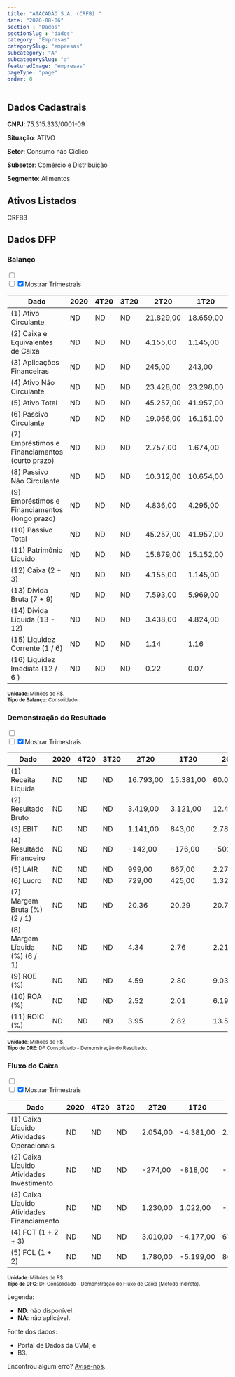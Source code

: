 ```yaml
---  
title: "ATACADÃO S.A. (CRFB) "  
date: "2020-08-06"  
section : "Dados"  
sectionSlug : "dados"  
category: "Empresas"  
categorySlug: "empresas"  
subcategory: "A"  
subcategorySlug: "a"  
featuredImage: "empresas"  
pageType: "page"  
order: 0  
---
```



## Dados Cadastrais


**CNPJ**: 75.315.333/0001-09

**Situação**: ATIVO

**Setor**: Consumo não Cíclico

**Subsetor**: Comércio e Distribuição

**Segmento**: Alimentos


## Ativos Listados


CRFB3 


## Dados DFP

### Balanço
  
<input type='checkbox' class='toggleCommand' id='toggleBalanco' name='toggleBalanco'>  
<div class='filter-group-balanco'>  
<div class='check_button_balanco'>  
<label for='toggleBalanco'>  
<input type='checkbox' data-filter-col='trimBalanco'><input type='checkbox' data-filter-col='trimBalanco' checked><span>Mostrar Trimestrais</span>  
</label>  
</div>  
</div>  
<div class='overflow balancoTableWrapper'>  
<table class='balancoTable'>  
<thead>  
<tr>  
<th class='dataHeader fixedLeftColumn'>Dado</th>  
<th>2020</th>  
<th class='trimHeader' data-col='trimBalanco'>4T20</th>  
<th class='trimHeader' data-col='trimBalanco'>3T20</th>  
<th class='trimHeader' data-col='trimBalanco'>2T20</th>  
<th class='trimHeader' data-col='trimBalanco'>1T20</th>  
<th>2019</th>  
<th class='trimHeader' data-col='trimBalanco'>4T19</th>  
<th class='trimHeader' data-col='trimBalanco'>3T19</th>  
<th class='trimHeader' data-col='trimBalanco'>2T19</th>  
<th class='trimHeader' data-col='trimBalanco'>1T19</th>  
<th>2018</th>  
<th class='trimHeader' data-col='trimBalanco'>4T18</th>  
<th class='trimHeader' data-col='trimBalanco'>3T18</th>  
<th class='trimHeader' data-col='trimBalanco'>2T18</th>  
<th class='trimHeader' data-col='trimBalanco'>1T18</th>  
<th>2017</th>  
<th class='trimHeader' data-col='trimBalanco'>4T17</th>  
<th class='trimHeader' data-col='trimBalanco'>3T17</th>  
<th class='trimHeader' data-col='trimBalanco'>2T17</th>  
<th class='trimHeader' data-col='trimBalanco'>1T17</th>  
<th>2016</th>  
<th class='trimHeader' data-col='trimBalanco'>4T16</th>  
<th class='trimHeader' data-col='trimBalanco'>3T16</th>  
<th class='trimHeader' data-col='trimBalanco'>2T16</th>  
<th class='trimHeader' data-col='trimBalanco'>1T16</th>  
<th>2015</th>  
<th class='trimHeader' data-col='trimBalanco'>4T15</th>  
<th class='trimHeader' data-col='trimBalanco'>3T15</th>  
<th class='trimHeader' data-col='trimBalanco'>2T15</th>  
<th class='trimHeader' data-col='trimBalanco'>1T15</th>  
</tr>  
</thead>  
<tbody>  
<tr class='trContaAtivo'>  
<td class='leftAlignCell rowDescription fixedLeftColumn'>(1) Ativo Circulante</td>  
<td>ND</td>  
<td data-col='trimBalanco' class='trimData'>ND</td>  
<td data-col='trimBalanco' class='trimData'>ND</td>  
<td data-col='trimBalanco' class='trimData'>21.829,00</td>  
<td data-col='trimBalanco' class='trimData'>18.659,00</td>  
<td>22.155,00</td>  
<td data-col='trimBalanco' class='trimData'>22.155,00</td>  
<td data-col='trimBalanco' class='trimData'>15.949,00</td>  
<td data-col='trimBalanco' class='trimData'>15.490,00</td>  
<td data-col='trimBalanco' class='trimData'>15.547,00</td>  
<td>17.898,00</td>  
<td data-col='trimBalanco' class='trimData'>17.898,00</td>  
<td data-col='trimBalanco' class='trimData'>13.915,00</td>  
<td data-col='trimBalanco' class='trimData'>14.165,00</td>  
<td data-col='trimBalanco' class='trimData'>13.661,00</td>  
<td>16.758,00</td>  
<td data-col='trimBalanco' class='trimData'>16.758,00</td>  
<td data-col='trimBalanco' class='trimData'>12.005,00</td>  
<td data-col='trimBalanco' class='trimData'>12.475,00</td>  
<td data-col='trimBalanco' class='trimData'>16.758,00</td>  
<td>13.761,00</td>  
<td data-col='trimBalanco' class='trimData'>13.761,00</td>  
<td data-col='trimBalanco' class='trimData'>13.761,00</td>  
<td data-col='trimBalanco' class='trimData'>13.761,00</td>  
<td data-col='trimBalanco' class='trimData'>13.761,00</td>  
<td>13.141,00</td>  
<td data-col='trimBalanco' class='trimData'>13.141,00</td>  
<td data-col='trimBalanco' class='trimData'>ND</td>  
<td data-col='trimBalanco' class='trimData'>ND</td>  
<td data-col='trimBalanco' class='trimData'>ND</td>  
</tr>  
<tr class='trContaAtivo'>  
<td class='leftAlignCell rowDescription fixedLeftColumn'>(2) Caixa e Equivalentes de Caixa</td>  
<td>ND</td>  
<td data-col='trimBalanco' class='trimData'>ND</td>  
<td data-col='trimBalanco' class='trimData'>ND</td>  
<td data-col='trimBalanco' class='trimData'>4.155,00</td>  
<td data-col='trimBalanco' class='trimData'>1.145,00</td>  
<td>5.322,00</td>  
<td data-col='trimBalanco' class='trimData'>5.322,00</td>  
<td data-col='trimBalanco' class='trimData'>402,00</td>  
<td data-col='trimBalanco' class='trimData'>1.193,00</td>  
<td data-col='trimBalanco' class='trimData'>747,00</td>  
<td>4.647,00</td>  
<td data-col='trimBalanco' class='trimData'>4.647,00</td>  
<td data-col='trimBalanco' class='trimData'>1.376,00</td>  
<td data-col='trimBalanco' class='trimData'>1.899,00</td>  
<td data-col='trimBalanco' class='trimData'>1.635,00</td>  
<td>4.804,00</td>  
<td data-col='trimBalanco' class='trimData'>4.804,00</td>  
<td data-col='trimBalanco' class='trimData'>773,00</td>  
<td data-col='trimBalanco' class='trimData'>1.297,00</td>  
<td data-col='trimBalanco' class='trimData'>4.804,00</td>  
<td>3.242,00</td>  
<td data-col='trimBalanco' class='trimData'>3.242,00</td>  
<td data-col='trimBalanco' class='trimData'>3.242,00</td>  
<td data-col='trimBalanco' class='trimData'>3.242,00</td>  
<td data-col='trimBalanco' class='trimData'>3.242,00</td>  
<td>2.882,00</td>  
<td data-col='trimBalanco' class='trimData'>2.882,00</td>  
<td data-col='trimBalanco' class='trimData'>ND</td>  
<td data-col='trimBalanco' class='trimData'>ND</td>  
<td data-col='trimBalanco' class='trimData'>ND</td>  
</tr>  
<tr class='trContaAtivo'>  
<td class='leftAlignCell rowDescription fixedLeftColumn'>(3) Aplicações Financeiras</td>  
<td>ND</td>  
<td data-col='trimBalanco' class='trimData'>ND</td>  
<td data-col='trimBalanco' class='trimData'>ND</td>  
<td data-col='trimBalanco' class='trimData'>245,00</td>  
<td data-col='trimBalanco' class='trimData'>243,00</td>  
<td>287,00</td>  
<td data-col='trimBalanco' class='trimData'>287,00</td>  
<td data-col='trimBalanco' class='trimData'>290,00</td>  
<td data-col='trimBalanco' class='trimData'>289,00</td>  
<td data-col='trimBalanco' class='trimData'>295,00</td>  
<td>286,00</td>  
<td data-col='trimBalanco' class='trimData'>286,00</td>  
<td data-col='trimBalanco' class='trimData'>60,00</td>  
<td data-col='trimBalanco' class='trimData'>413,00</td>  
<td data-col='trimBalanco' class='trimData'>7,00</td>  
<td>6,00</td>  
<td data-col='trimBalanco' class='trimData'>6,00</td>  
<td data-col='trimBalanco' class='trimData'>188,00</td>  
<td data-col='trimBalanco' class='trimData'>231,00</td>  
<td data-col='trimBalanco' class='trimData'>6,00</td>  
<td>0,00</td>  
<td data-col='trimBalanco' class='trimData'>0,00</td>  
<td data-col='trimBalanco' class='trimData'>0,00</td>  
<td data-col='trimBalanco' class='trimData'>0,00</td>  
<td data-col='trimBalanco' class='trimData'>0,00</td>  
<td>0,00</td>  
<td data-col='trimBalanco' class='trimData'>0,00</td>  
<td data-col='trimBalanco' class='trimData'>ND</td>  
<td data-col='trimBalanco' class='trimData'>ND</td>  
<td data-col='trimBalanco' class='trimData'>ND</td>  
</tr>  
<tr class='trContaAtivo'>  
<td class='leftAlignCell rowDescription fixedLeftColumn'>(4) Ativo Não Circulante</td>  
<td>ND</td>  
<td data-col='trimBalanco' class='trimData'>ND</td>  
<td data-col='trimBalanco' class='trimData'>ND</td>  
<td data-col='trimBalanco' class='trimData'>23.428,00</td>  
<td data-col='trimBalanco' class='trimData'>23.298,00</td>  
<td>22.757,00</td>  
<td data-col='trimBalanco' class='trimData'>22.757,00</td>  
<td data-col='trimBalanco' class='trimData'>21.457,00</td>  
<td data-col='trimBalanco' class='trimData'>21.089,00</td>  
<td data-col='trimBalanco' class='trimData'>20.110,00</td>  
<td>18.779,00</td>  
<td data-col='trimBalanco' class='trimData'>18.779,00</td>  
<td data-col='trimBalanco' class='trimData'>18.265,00</td>  
<td data-col='trimBalanco' class='trimData'>17.839,00</td>  
<td data-col='trimBalanco' class='trimData'>17.458,00</td>  
<td>17.120,00</td>  
<td data-col='trimBalanco' class='trimData'>17.120,00</td>  
<td data-col='trimBalanco' class='trimData'>16.266,00</td>  
<td data-col='trimBalanco' class='trimData'>15.032,00</td>  
<td data-col='trimBalanco' class='trimData'>17.120,00</td>  
<td>14.567,00</td>  
<td data-col='trimBalanco' class='trimData'>14.567,00</td>  
<td data-col='trimBalanco' class='trimData'>14.567,00</td>  
<td data-col='trimBalanco' class='trimData'>14.567,00</td>  
<td data-col='trimBalanco' class='trimData'>14.567,00</td>  
<td>12.900,00</td>  
<td data-col='trimBalanco' class='trimData'>12.900,00</td>  
<td data-col='trimBalanco' class='trimData'>ND</td>  
<td data-col='trimBalanco' class='trimData'>ND</td>  
<td data-col='trimBalanco' class='trimData'>ND</td>  
</tr>  
<tr class='trContaAtivo'>  
<td class='leftAlignCell rowDescription fixedLeftColumn'>(5) Ativo Total</td>  
<td>ND</td>  
<td data-col='trimBalanco' class='trimData'>ND</td>  
<td data-col='trimBalanco' class='trimData'>ND</td>  
<td data-col='trimBalanco' class='trimData'>45.257,00</td>  
<td data-col='trimBalanco' class='trimData'>41.957,00</td>  
<td>44.912,00</td>  
<td data-col='trimBalanco' class='trimData'>44.912,00</td>  
<td data-col='trimBalanco' class='trimData'>37.406,00</td>  
<td data-col='trimBalanco' class='trimData'>36.579,00</td>  
<td data-col='trimBalanco' class='trimData'>35.657,00</td>  
<td>36.677,00</td>  
<td data-col='trimBalanco' class='trimData'>36.677,00</td>  
<td data-col='trimBalanco' class='trimData'>32.180,00</td>  
<td data-col='trimBalanco' class='trimData'>32.004,00</td>  
<td data-col='trimBalanco' class='trimData'>31.119,00</td>  
<td>33.878,00</td>  
<td data-col='trimBalanco' class='trimData'>33.878,00</td>  
<td data-col='trimBalanco' class='trimData'>28.271,00</td>  
<td data-col='trimBalanco' class='trimData'>27.507,00</td>  
<td data-col='trimBalanco' class='trimData'>33.878,00</td>  
<td>28.328,00</td>  
<td data-col='trimBalanco' class='trimData'>28.328,00</td>  
<td data-col='trimBalanco' class='trimData'>28.328,00</td>  
<td data-col='trimBalanco' class='trimData'>28.328,00</td>  
<td data-col='trimBalanco' class='trimData'>28.328,00</td>  
<td>26.041,00</td>  
<td data-col='trimBalanco' class='trimData'>26.041,00</td>  
<td data-col='trimBalanco' class='trimData'>ND</td>  
<td data-col='trimBalanco' class='trimData'>ND</td>  
<td data-col='trimBalanco' class='trimData'>ND</td>  
</tr>  
<tr class='trContaPassivo'>  
<td class='leftAlignCell rowDescription fixedLeftColumn'>(6) Passivo Circulante</td>  
<td>ND</td>  
<td data-col='trimBalanco' class='trimData'>ND</td>  
<td data-col='trimBalanco' class='trimData'>ND</td>  
<td data-col='trimBalanco' class='trimData'>19.066,00</td>  
<td data-col='trimBalanco' class='trimData'>16.151,00</td>  
<td>20.059,00</td>  
<td data-col='trimBalanco' class='trimData'>20.059,00</td>  
<td data-col='trimBalanco' class='trimData'>15.525,00</td>  
<td data-col='trimBalanco' class='trimData'>14.764,00</td>  
<td data-col='trimBalanco' class='trimData'>14.448,00</td>  
<td>16.746,00</td>  
<td data-col='trimBalanco' class='trimData'>16.746,00</td>  
<td data-col='trimBalanco' class='trimData'>12.378,00</td>  
<td data-col='trimBalanco' class='trimData'>12.561,00</td>  
<td data-col='trimBalanco' class='trimData'>13.679,00</td>  
<td>16.284,00</td>  
<td data-col='trimBalanco' class='trimData'>16.284,00</td>  
<td data-col='trimBalanco' class='trimData'>11.837,00</td>  
<td data-col='trimBalanco' class='trimData'>13.527,00</td>  
<td data-col='trimBalanco' class='trimData'>16.284,00</td>  
<td>13.321,00</td>  
<td data-col='trimBalanco' class='trimData'>13.321,00</td>  
<td data-col='trimBalanco' class='trimData'>13.321,00</td>  
<td data-col='trimBalanco' class='trimData'>13.321,00</td>  
<td data-col='trimBalanco' class='trimData'>13.321,00</td>  
<td>11.989,00</td>  
<td data-col='trimBalanco' class='trimData'>11.989,00</td>  
<td data-col='trimBalanco' class='trimData'>ND</td>  
<td data-col='trimBalanco' class='trimData'>ND</td>  
<td data-col='trimBalanco' class='trimData'>ND</td>  
</tr>  
<tr class='trContaPassivo'>  
<td class='leftAlignCell rowDescription fixedLeftColumn'>(7) Empréstimos e Financiamentos (curto prazo)</td>  
<td>ND</td>  
<td data-col='trimBalanco' class='trimData'>ND</td>  
<td data-col='trimBalanco' class='trimData'>ND</td>  
<td data-col='trimBalanco' class='trimData'>2.757,00</td>  
<td data-col='trimBalanco' class='trimData'>1.674,00</td>  
<td>201,00</td>  
<td data-col='trimBalanco' class='trimData'>201,00</td>  
<td data-col='trimBalanco' class='trimData'>1.216,00</td>  
<td data-col='trimBalanco' class='trimData'>875,00</td>  
<td data-col='trimBalanco' class='trimData'>894,00</td>  
<td>17,00</td>  
<td data-col='trimBalanco' class='trimData'>17,00</td>  
<td data-col='trimBalanco' class='trimData'>985,00</td>  
<td data-col='trimBalanco' class='trimData'>1.002,00</td>  
<td data-col='trimBalanco' class='trimData'>2.001,00</td>  
<td>1.461,00</td>  
<td data-col='trimBalanco' class='trimData'>1.461,00</td>  
<td data-col='trimBalanco' class='trimData'>1.625,00</td>  
<td data-col='trimBalanco' class='trimData'>3.004,00</td>  
<td data-col='trimBalanco' class='trimData'>1.461,00</td>  
<td>645,00</td>  
<td data-col='trimBalanco' class='trimData'>645,00</td>  
<td data-col='trimBalanco' class='trimData'>645,00</td>  
<td data-col='trimBalanco' class='trimData'>645,00</td>  
<td data-col='trimBalanco' class='trimData'>645,00</td>  
<td>1.243,00</td>  
<td data-col='trimBalanco' class='trimData'>1.243,00</td>  
<td data-col='trimBalanco' class='trimData'>ND</td>  
<td data-col='trimBalanco' class='trimData'>ND</td>  
<td data-col='trimBalanco' class='trimData'>ND</td>  
</tr>  
<tr class='trContaPassivo'>  
<td class='leftAlignCell rowDescription fixedLeftColumn'>(8) Passivo Não Circulante</td>  
<td>ND</td>  
<td data-col='trimBalanco' class='trimData'>ND</td>  
<td data-col='trimBalanco' class='trimData'>ND</td>  
<td data-col='trimBalanco' class='trimData'>10.312,00</td>  
<td data-col='trimBalanco' class='trimData'>10.654,00</td>  
<td>10.148,00</td>  
<td data-col='trimBalanco' class='trimData'>10.148,00</td>  
<td data-col='trimBalanco' class='trimData'>7.833,00</td>  
<td data-col='trimBalanco' class='trimData'>7.811,00</td>  
<td data-col='trimBalanco' class='trimData'>6.651,00</td>  
<td>5.884,00</td>  
<td data-col='trimBalanco' class='trimData'>5.884,00</td>  
<td data-col='trimBalanco' class='trimData'>6.023,00</td>  
<td data-col='trimBalanco' class='trimData'>5.945,00</td>  
<td data-col='trimBalanco' class='trimData'>4.170,00</td>  
<td>4.454,00</td>  
<td data-col='trimBalanco' class='trimData'>4.454,00</td>  
<td data-col='trimBalanco' class='trimData'>3.896,00</td>  
<td data-col='trimBalanco' class='trimData'>5.054,00</td>  
<td data-col='trimBalanco' class='trimData'>4.454,00</td>  
<td>6.558,00</td>  
<td data-col='trimBalanco' class='trimData'>6.558,00</td>  
<td data-col='trimBalanco' class='trimData'>6.558,00</td>  
<td data-col='trimBalanco' class='trimData'>6.558,00</td>  
<td data-col='trimBalanco' class='trimData'>6.558,00</td>  
<td>7.021,00</td>  
<td data-col='trimBalanco' class='trimData'>7.021,00</td>  
<td data-col='trimBalanco' class='trimData'>ND</td>  
<td data-col='trimBalanco' class='trimData'>ND</td>  
<td data-col='trimBalanco' class='trimData'>ND</td>  
</tr>  
<tr class='trContaPassivo'>  
<td class='leftAlignCell rowDescription fixedLeftColumn'>(9) Empréstimos e Financiamentos (longo prazo)</td>  
<td>ND</td>  
<td data-col='trimBalanco' class='trimData'>ND</td>  
<td data-col='trimBalanco' class='trimData'>ND</td>  
<td data-col='trimBalanco' class='trimData'>4.836,00</td>  
<td data-col='trimBalanco' class='trimData'>4.295,00</td>  
<td>4.283,00</td>  
<td data-col='trimBalanco' class='trimData'>4.283,00</td>  
<td data-col='trimBalanco' class='trimData'>2.645,00</td>  
<td data-col='trimBalanco' class='trimData'>1.868,00</td>  
<td data-col='trimBalanco' class='trimData'>2.619,00</td>  
<td>1.896,00</td>  
<td data-col='trimBalanco' class='trimData'>1.896,00</td>  
<td data-col='trimBalanco' class='trimData'>1.500,00</td>  
<td data-col='trimBalanco' class='trimData'>1.500,00</td>  
<td data-col='trimBalanco' class='trimData'>516,00</td>  
<td>1.016,00</td>  
<td data-col='trimBalanco' class='trimData'>1.016,00</td>  
<td data-col='trimBalanco' class='trimData'>437,00</td>  
<td data-col='trimBalanco' class='trimData'>1.804,00</td>  
<td data-col='trimBalanco' class='trimData'>1.016,00</td>  
<td>3.394,00</td>  
<td data-col='trimBalanco' class='trimData'>3.394,00</td>  
<td data-col='trimBalanco' class='trimData'>3.394,00</td>  
<td data-col='trimBalanco' class='trimData'>3.394,00</td>  
<td data-col='trimBalanco' class='trimData'>3.394,00</td>  
<td>3.565,00</td>  
<td data-col='trimBalanco' class='trimData'>3.565,00</td>  
<td data-col='trimBalanco' class='trimData'>ND</td>  
<td data-col='trimBalanco' class='trimData'>ND</td>  
<td data-col='trimBalanco' class='trimData'>ND</td>  
</tr>  
<tr class='trContaPassivo'>  
<td class='leftAlignCell rowDescription fixedLeftColumn'>(10) Passivo Total</td>  
<td>ND</td>  
<td data-col='trimBalanco' class='trimData'>ND</td>  
<td data-col='trimBalanco' class='trimData'>ND</td>  
<td data-col='trimBalanco' class='trimData'>45.257,00</td>  
<td data-col='trimBalanco' class='trimData'>41.957,00</td>  
<td>44.912,00</td>  
<td data-col='trimBalanco' class='trimData'>44.912,00</td>  
<td data-col='trimBalanco' class='trimData'>37.406,00</td>  
<td data-col='trimBalanco' class='trimData'>36.579,00</td>  
<td data-col='trimBalanco' class='trimData'>35.657,00</td>  
<td>36.677,00</td>  
<td data-col='trimBalanco' class='trimData'>36.677,00</td>  
<td data-col='trimBalanco' class='trimData'>32.180,00</td>  
<td data-col='trimBalanco' class='trimData'>32.004,00</td>  
<td data-col='trimBalanco' class='trimData'>31.119,00</td>  
<td>33.878,00</td>  
<td data-col='trimBalanco' class='trimData'>33.878,00</td>  
<td data-col='trimBalanco' class='trimData'>28.271,00</td>  
<td data-col='trimBalanco' class='trimData'>27.507,00</td>  
<td data-col='trimBalanco' class='trimData'>33.878,00</td>  
<td>28.328,00</td>  
<td data-col='trimBalanco' class='trimData'>28.328,00</td>  
<td data-col='trimBalanco' class='trimData'>28.328,00</td>  
<td data-col='trimBalanco' class='trimData'>28.328,00</td>  
<td data-col='trimBalanco' class='trimData'>28.328,00</td>  
<td>26.041,00</td>  
<td data-col='trimBalanco' class='trimData'>26.041,00</td>  
<td data-col='trimBalanco' class='trimData'>ND</td>  
<td data-col='trimBalanco' class='trimData'>ND</td>  
<td data-col='trimBalanco' class='trimData'>ND</td>  
</tr>  
<tr class='trContaPassivo'>  
<td class='leftAlignCell rowDescription fixedLeftColumn'>(11) Patrimônio Líquido</td>  
<td>ND</td>  
<td data-col='trimBalanco' class='trimData'>ND</td>  
<td data-col='trimBalanco' class='trimData'>ND</td>  
<td data-col='trimBalanco' class='trimData'>15.879,00</td>  
<td data-col='trimBalanco' class='trimData'>15.152,00</td>  
<td>14.705,00</td>  
<td data-col='trimBalanco' class='trimData'>14.705,00</td>  
<td data-col='trimBalanco' class='trimData'>14.048,00</td>  
<td data-col='trimBalanco' class='trimData'>14.004,00</td>  
<td data-col='trimBalanco' class='trimData'>14.558,00</td>  
<td>14.047,00</td>  
<td data-col='trimBalanco' class='trimData'>14.047,00</td>  
<td data-col='trimBalanco' class='trimData'>13.779,00</td>  
<td data-col='trimBalanco' class='trimData'>13.498,00</td>  
<td data-col='trimBalanco' class='trimData'>13.270,00</td>  
<td>13.140,00</td>  
<td data-col='trimBalanco' class='trimData'>13.140,00</td>  
<td data-col='trimBalanco' class='trimData'>12.538,00</td>  
<td data-col='trimBalanco' class='trimData'>8.926,00</td>  
<td data-col='trimBalanco' class='trimData'>13.140,00</td>  
<td>8.449,00</td>  
<td data-col='trimBalanco' class='trimData'>8.449,00</td>  
<td data-col='trimBalanco' class='trimData'>8.449,00</td>  
<td data-col='trimBalanco' class='trimData'>8.449,00</td>  
<td data-col='trimBalanco' class='trimData'>8.449,00</td>  
<td>7.031,00</td>  
<td data-col='trimBalanco' class='trimData'>7.031,00</td>  
<td data-col='trimBalanco' class='trimData'>ND</td>  
<td data-col='trimBalanco' class='trimData'>ND</td>  
<td data-col='trimBalanco' class='trimData'>ND</td>  
</tr>  
<tr>  
<td class='leftAlignCell rowDescription fixedLeftColumn'>(12) Caixa (2 + 3)</td>  
<td>ND</td>  
<td data-col='trimBalanco' class='trimData'>ND</td>  
<td data-col='trimBalanco' class='trimData'>ND</td>  
<td class='positiveNumber trimData' data-col='trimBalanco'>4.155,00</td>  
<td class='positiveNumber trimData' data-col='trimBalanco'>1.145,00</td>  
<td class='positiveNumber'>5.609,00</td>  
<td class='positiveNumber trimData' data-col='trimBalanco'>5.322,00</td>  
<td class='positiveNumber trimData' data-col='trimBalanco'>402,00</td>  
<td class='positiveNumber trimData' data-col='trimBalanco'>1.193,00</td>  
<td class='positiveNumber trimData' data-col='trimBalanco'>747,00</td>  
<td class='positiveNumber'>4.933,00</td>  
<td class='positiveNumber trimData' data-col='trimBalanco'>4.647,00</td>  
<td class='positiveNumber trimData' data-col='trimBalanco'>1.376,00</td>  
<td class='positiveNumber trimData' data-col='trimBalanco'>1.899,00</td>  
<td class='positiveNumber trimData' data-col='trimBalanco'>1.635,00</td>  
<td class='positiveNumber'>4.810,00</td>  
<td class='positiveNumber trimData' data-col='trimBalanco'>4.804,00</td>  
<td class='positiveNumber trimData' data-col='trimBalanco'>773,00</td>  
<td class='positiveNumber trimData' data-col='trimBalanco'>1.297,00</td>  
<td class='positiveNumber trimData' data-col='trimBalanco'>4.804,00</td>  
<td class='positiveNumber'>3.242,00</td>  
<td class='positiveNumber trimData' data-col='trimBalanco'>3.242,00</td>  
<td class='positiveNumber trimData' data-col='trimBalanco'>3.242,00</td>  
<td class='positiveNumber trimData' data-col='trimBalanco'>3.242,00</td>  
<td class='positiveNumber trimData' data-col='trimBalanco'>3.242,00</td>  
<td class='positiveNumber'>2.882,00</td>  
<td class='positiveNumber trimData' data-col='trimBalanco'>2.882,00</td>  
<td data-col='trimBalanco' class='trimData'>ND</td>  
<td data-col='trimBalanco' class='trimData'>ND</td>  
<td data-col='trimBalanco' class='trimData'>ND</td>  
</tr>  
<tr class='trDividaBruta'>  
<td class='leftAlignCell rowDescription fixedLeftColumn'>(13) Dívida Bruta (7 + 9)</td>  
<td>ND</td>  
<td data-col='trimBalanco' class='trimData'>ND</td>  
<td data-col='trimBalanco' class='trimData'>ND</td>  
<td class='negativeNumber trimData' data-col='trimBalanco'>7.593,00</td>  
<td class='negativeNumber trimData' data-col='trimBalanco'>5.969,00</td>  
<td class='negativeNumber'>4.484,00</td>  
<td class='negativeNumber trimData' data-col='trimBalanco'>4.484,00</td>  
<td class='negativeNumber trimData' data-col='trimBalanco'>3.861,00</td>  
<td class='negativeNumber trimData' data-col='trimBalanco'>2.743,00</td>  
<td class='negativeNumber trimData' data-col='trimBalanco'>3.513,00</td>  
<td class='negativeNumber'>1.913,00</td>  
<td class='negativeNumber trimData' data-col='trimBalanco'>1.913,00</td>  
<td class='negativeNumber trimData' data-col='trimBalanco'>2.485,00</td>  
<td class='negativeNumber trimData' data-col='trimBalanco'>2.502,00</td>  
<td class='negativeNumber trimData' data-col='trimBalanco'>2.517,00</td>  
<td class='negativeNumber'>2.477,00</td>  
<td class='negativeNumber trimData' data-col='trimBalanco'>2.477,00</td>  
<td class='negativeNumber trimData' data-col='trimBalanco'>2.062,00</td>  
<td class='negativeNumber trimData' data-col='trimBalanco'>4.808,00</td>  
<td class='negativeNumber trimData' data-col='trimBalanco'>2.477,00</td>  
<td class='negativeNumber'>4.039,00</td>  
<td class='negativeNumber trimData' data-col='trimBalanco'>4.039,00</td>  
<td class='negativeNumber trimData' data-col='trimBalanco'>4.039,00</td>  
<td class='negativeNumber trimData' data-col='trimBalanco'>4.039,00</td>  
<td class='negativeNumber trimData' data-col='trimBalanco'>4.039,00</td>  
<td class='negativeNumber'>4.808,00</td>  
<td class='negativeNumber trimData' data-col='trimBalanco'>4.808,00</td>  
<td data-col='trimBalanco' class='trimData'>ND</td>  
<td data-col='trimBalanco' class='trimData'>ND</td>  
<td data-col='trimBalanco' class='trimData'>ND</td>  
</tr>  
<tr>  
<td class='leftAlignCell rowDescription fixedLeftColumn'>(14) Dívida Líquida  (13 - 12)</td>  
<td>ND</td>  
<td data-col='trimBalanco' class='trimData'>ND</td>  
<td data-col='trimBalanco' class='trimData'>ND</td>  
<td class='negativeNumber trimData' data-col='trimBalanco'>3.438,00</td>  
<td class='negativeNumber trimData' data-col='trimBalanco'>4.824,00</td>  
<td class='positiveNumber'>-1.125,00</td>  
<td class='positiveNumber trimData' data-col='trimBalanco'>-838,00</td>  
<td class='negativeNumber trimData' data-col='trimBalanco'>3.459,00</td>  
<td class='negativeNumber trimData' data-col='trimBalanco'>1.550,00</td>  
<td class='negativeNumber trimData' data-col='trimBalanco'>2.766,00</td>  
<td class='positiveNumber'>-3.020,00</td>  
<td class='positiveNumber trimData' data-col='trimBalanco'>-2.734,00</td>  
<td class='negativeNumber trimData' data-col='trimBalanco'>1.109,00</td>  
<td class='negativeNumber trimData' data-col='trimBalanco'>603,00</td>  
<td class='negativeNumber trimData' data-col='trimBalanco'>882,00</td>  
<td class='positiveNumber'>-2.333,00</td>  
<td class='positiveNumber trimData' data-col='trimBalanco'>-2.327,00</td>  
<td class='negativeNumber trimData' data-col='trimBalanco'>1.289,00</td>  
<td class='negativeNumber trimData' data-col='trimBalanco'>3.511,00</td>  
<td class='positiveNumber trimData' data-col='trimBalanco'>-2.327,00</td>  
<td class='negativeNumber'>797,00</td>  
<td class='negativeNumber trimData' data-col='trimBalanco'>797,00</td>  
<td class='negativeNumber trimData' data-col='trimBalanco'>797,00</td>  
<td class='negativeNumber trimData' data-col='trimBalanco'>797,00</td>  
<td class='negativeNumber trimData' data-col='trimBalanco'>797,00</td>  
<td class='negativeNumber'>1.926,00</td>  
<td class='negativeNumber trimData' data-col='trimBalanco'>1.926,00</td>  
<td data-col='trimBalanco' class='trimData'>ND</td>  
<td data-col='trimBalanco' class='trimData'>ND</td>  
<td data-col='trimBalanco' class='trimData'>ND</td>  
</tr>  
<tr>  
<td class='leftAlignCell rowDescription fixedLeftColumn'>(15) Liquidez Corrente (1 / 6)</td>  
<td>ND</td>  
<td data-col='trimBalanco' class='trimData'>ND</td>  
<td data-col='trimBalanco' class='trimData'>ND</td>  
<td data-col='trimBalanco' class='trimData'>1.14</td>  
<td data-col='trimBalanco' class='trimData'>1.16</td>  
<td>1.10</td>  
<td data-col='trimBalanco' class='trimData'>1.10</td>  
<td data-col='trimBalanco' class='trimData'>1.03</td>  
<td data-col='trimBalanco' class='trimData'>1.05</td>  
<td data-col='trimBalanco' class='trimData'>1.08</td>  
<td>1.07</td>  
<td data-col='trimBalanco' class='trimData'>1.07</td>  
<td data-col='trimBalanco' class='trimData'>1.12</td>  
<td data-col='trimBalanco' class='trimData'>1.13</td>  
<td data-col='trimBalanco' class='trimData'>1.00</td>  
<td>1.03</td>  
<td data-col='trimBalanco' class='trimData'>1.03</td>  
<td data-col='trimBalanco' class='trimData'>1.01</td>  
<td data-col='trimBalanco' class='trimData'>0.92</td>  
<td data-col='trimBalanco' class='trimData'>1.03</td>  
<td>1.03</td>  
<td data-col='trimBalanco' class='trimData'>1.03</td>  
<td data-col='trimBalanco' class='trimData'>1.03</td>  
<td data-col='trimBalanco' class='trimData'>1.03</td>  
<td data-col='trimBalanco' class='trimData'>1.03</td>  
<td>1.10</td>  
<td data-col='trimBalanco' class='trimData'>1.10</td>  
<td data-col='trimBalanco' class='trimData'>ND</td>  
<td data-col='trimBalanco' class='trimData'>ND</td>  
<td data-col='trimBalanco' class='trimData'>ND</td>  
</tr>  
<tr>  
<td class='leftAlignCell rowDescription fixedLeftColumn'>(16) Liquidez Imediata  (12 / 6 )</td>  
<td>ND</td>  
<td data-col='trimBalanco' class='trimData'>ND</td>  
<td data-col='trimBalanco' class='trimData'>ND</td>  
<td data-col='trimBalanco' class='trimData'>0.22</td>  
<td data-col='trimBalanco' class='trimData'>0.07</td>  
<td>0.28</td>  
<td data-col='trimBalanco' class='trimData'>0.27</td>  
<td data-col='trimBalanco' class='trimData'>0.03</td>  
<td data-col='trimBalanco' class='trimData'>0.08</td>  
<td data-col='trimBalanco' class='trimData'>0.05</td>  
<td>0.29</td>  
<td data-col='trimBalanco' class='trimData'>0.28</td>  
<td data-col='trimBalanco' class='trimData'>0.11</td>  
<td data-col='trimBalanco' class='trimData'>0.15</td>  
<td data-col='trimBalanco' class='trimData'>0.12</td>  
<td>0.30</td>  
<td data-col='trimBalanco' class='trimData'>0.30</td>  
<td data-col='trimBalanco' class='trimData'>0.07</td>  
<td data-col='trimBalanco' class='trimData'>0.10</td>  
<td data-col='trimBalanco' class='trimData'>0.30</td>  
<td>0.24</td>  
<td data-col='trimBalanco' class='trimData'>0.24</td>  
<td data-col='trimBalanco' class='trimData'>0.24</td>  
<td data-col='trimBalanco' class='trimData'>0.24</td>  
<td data-col='trimBalanco' class='trimData'>0.24</td>  
<td>0.24</td>  
<td data-col='trimBalanco' class='trimData'>0.24</td>  
<td data-col='trimBalanco' class='trimData'>ND</td>  
<td data-col='trimBalanco' class='trimData'>ND</td>  
<td data-col='trimBalanco' class='trimData'>ND</td>  
</tr>  
</tbody>  
</table>  
</div>  
<p style='font-size:0.7rem; margin:0px;'><strong>Unidade</strong>: Milhões de R$.</p>  
<p style='font-size:0.7rem; margin:0px;'><strong>Tipo de Balanço</strong>: Consolidado.</p>


### Demonstração do Resultado
  
<input type='checkbox' class='toggleCommand' id='toggleDRE' name='toggleDRE'>  
<div class='filter-group-dre'>  
<div class='check_button_dre'>  
<label for='toggleDRE'>  
<input type='checkbox' data-filter-col='trimDRE'><input type='checkbox' data-filter-col='trimDRE' checked><span>Mostrar Trimestrais</span>  
</label>  
</div>  
</div>  
<div class='overflow balancoTableWrapper'>  
<table class='balancoTable'>  
<thead>  
<tr>  
<th class='dataHeader fixedLeftColumn'>Dado</th>  
<th>2020</th>  
<th class='trimHeader' data-col='trimDRE'>4T20</th>  
<th class='trimHeader' data-col='trimDRE'>3T20</th>  
<th class='trimHeader' data-col='trimDRE'>2T20</th>  
<th class='trimHeader' data-col='trimDRE'>1T20</th>  
<th>2019</th>  
<th class='trimHeader' data-col='trimDRE'>4T19</th>  
<th class='trimHeader' data-col='trimDRE'>3T19</th>  
<th class='trimHeader' data-col='trimDRE'>2T19</th>  
<th class='trimHeader' data-col='trimDRE'>1T19</th>  
<th>2018</th>  
<th class='trimHeader' data-col='trimDRE'>4T18</th>  
<th class='trimHeader' data-col='trimDRE'>3T18</th>  
<th class='trimHeader' data-col='trimDRE'>2T18</th>  
<th class='trimHeader' data-col='trimDRE'>1T18</th>  
<th>2017</th>  
<th class='trimHeader' data-col='trimDRE'>4T17</th>  
<th class='trimHeader' data-col='trimDRE'>3T17</th>  
<th class='trimHeader' data-col='trimDRE'>2T17</th>  
<th class='trimHeader' data-col='trimDRE'>1T17</th>  
<th>2016</th>  
<th class='trimHeader' data-col='trimDRE'>4T16</th>  
<th class='trimHeader' data-col='trimDRE'>3T16</th>  
<th class='trimHeader' data-col='trimDRE'>2T16</th>  
<th class='trimHeader' data-col='trimDRE'>1T16</th>  
<th>2015</th>  
<th class='trimHeader' data-col='trimDRE'>4T15</th>  
<th class='trimHeader' data-col='trimDRE'>3T15</th>  
<th class='trimHeader' data-col='trimDRE'>2T15</th>  
<th class='trimHeader' data-col='trimDRE'>1T15</th>  
</tr>  
</thead>  
<tbody>  
<tr class='trDRE'>  
<td class='leftAlignCell rowDescription fixedLeftColumn'>(1) Receita Líquida</td>  
<td>ND</td>  
<td data-col='trimDRE' class='trimData'>ND</td>  
<td data-col='trimDRE' class='trimData'>ND</td>  
<td data-col='trimDRE' class='trimData' >16.793,00</td>  
<td data-col='trimDRE' class='trimData' >15.381,00</td>  
<td>60.064,00</td>  
<td data-col='trimDRE' class='trimData' >17.011,00</td>  
<td data-col='trimDRE' class='trimData' >14.683,00</td>  
<td data-col='trimDRE' class='trimData' >14.728,00</td>  
<td data-col='trimDRE' class='trimData' >13.642,00</td>  
<td>54.267,00</td>  
<td data-col='trimDRE' class='trimData' >15.178,00</td>  
<td data-col='trimDRE' class='trimData' >13.485,00</td>  
<td data-col='trimDRE' class='trimData' >13.060,00</td>  
<td data-col='trimDRE' class='trimData' >12.544,00</td>  
<td>50.280,00</td>  
<td data-col='trimDRE' class='trimData' >13.717,00</td>  
<td data-col='trimDRE' class='trimData' >12.386,00</td>  
<td data-col='trimDRE' class='trimData' >12.299,00</td>  
<td data-col='trimDRE' class='trimData' >11.878,00</td>  
<td>47.534,00</td>  
<td data-col='trimDRE' class='trimData' >13.165,00</td>  
<td data-col='trimDRE' class='trimData' >11.896,00</td>  
<td data-col='trimDRE' class='trimData' >11.396,00</td>  
<td data-col='trimDRE' class='trimData' >11.077,00</td>  
<td>41.538,00</td>  
<td data-col='trimDRE' class='trimData' >41.538,00</td>  
<td data-col='trimDRE' class='trimData'>ND</td>  
<td data-col='trimDRE' class='trimData'>ND</td>  
<td data-col='trimDRE' class='trimData'>ND</td>  
</tr>  
<tr class='trDRE'>  
<td class='leftAlignCell rowDescription fixedLeftColumn'>(2) Resultado Bruto</td>  
<td>ND</td>  
<td data-col='trimDRE' class='trimData'>ND</td>  
<td data-col='trimDRE' class='trimData'>ND</td>  
<td data-col='trimDRE' class='trimData positiveNumberGreen' >3.419,00</td>  
<td data-col='trimDRE' class='trimData positiveNumberGreen' >3.121,00</td>  
<td class='positiveNumberGreen'>12.449,00</td>  
<td data-col='trimDRE' class='trimData positiveNumberGreen' >3.505,00</td>  
<td data-col='trimDRE' class='trimData positiveNumberGreen' >3.064,00</td>  
<td data-col='trimDRE' class='trimData positiveNumberGreen' >3.011,00</td>  
<td data-col='trimDRE' class='trimData positiveNumberGreen' >2.869,00</td>  
<td class='positiveNumberGreen'>11.381,00</td>  
<td data-col='trimDRE' class='trimData positiveNumberGreen' >3.390,00</td>  
<td data-col='trimDRE' class='trimData positiveNumberGreen' >2.772,00</td>  
<td data-col='trimDRE' class='trimData positiveNumberGreen' >2.675,00</td>  
<td data-col='trimDRE' class='trimData positiveNumberGreen' >2.544,00</td>  
<td class='positiveNumberGreen'>10.257,00</td>  
<td data-col='trimDRE' class='trimData positiveNumberGreen' >2.847,00</td>  
<td data-col='trimDRE' class='trimData positiveNumberGreen' >2.553,00</td>  
<td data-col='trimDRE' class='trimData positiveNumberGreen' >2.487,00</td>  
<td data-col='trimDRE' class='trimData positiveNumberGreen' >2.370,00</td>  
<td class='positiveNumberGreen'>9.501,00</td>  
<td data-col='trimDRE' class='trimData positiveNumberGreen' >2.718,00</td>  
<td data-col='trimDRE' class='trimData positiveNumberGreen' >2.332,00</td>  
<td data-col='trimDRE' class='trimData positiveNumberGreen' >2.295,00</td>  
<td data-col='trimDRE' class='trimData positiveNumberGreen' >2.156,00</td>  
<td class='positiveNumberGreen'>8.405,00</td>  
<td data-col='trimDRE' class='trimData positiveNumberGreen' >8.405,00</td>  
<td data-col='trimDRE' class='trimData'>ND</td>  
<td data-col='trimDRE' class='trimData'>ND</td>  
<td data-col='trimDRE' class='trimData'>ND</td>  
</tr>  
<tr class='trDRE'>  
<td class='leftAlignCell rowDescription fixedLeftColumn'>(3) EBIT</td>  
<td>ND</td>  
<td data-col='trimDRE' class='trimData'>ND</td>  
<td data-col='trimDRE' class='trimData'>ND</td>  
<td data-col='trimDRE' class='trimData positiveNumberGreen' >1.141,00</td>  
<td data-col='trimDRE' class='trimData positiveNumberGreen' >843,00</td>  
<td class='positiveNumberGreen'>2.781,00</td>  
<td data-col='trimDRE' class='trimData positiveNumberGreen' >1.119,00</td>  
<td data-col='trimDRE' class='trimData positiveNumberGreen' >864,00</td>  
<td data-col='trimDRE' class='trimData negativeNumber' >-42,00</td>  
<td data-col='trimDRE' class='trimData positiveNumberGreen' >840,00</td>  
<td class='positiveNumberGreen'>3.117,00</td>  
<td data-col='trimDRE' class='trimData positiveNumberGreen' >1.075,00</td>  
<td data-col='trimDRE' class='trimData positiveNumberGreen' >737,00</td>  
<td data-col='trimDRE' class='trimData positiveNumberGreen' >711,00</td>  
<td data-col='trimDRE' class='trimData positiveNumberGreen' >594,00</td>  
<td class='positiveNumberGreen'>3.104,00</td>  
<td data-col='trimDRE' class='trimData positiveNumberGreen' >899,10</td>  
<td data-col='trimDRE' class='trimData positiveNumberGreen' >1.071,90</td>  
<td data-col='trimDRE' class='trimData positiveNumberGreen' >588,00</td>  
<td data-col='trimDRE' class='trimData positiveNumberGreen' >545,00</td>  
<td class='positiveNumberGreen'>2.655,00</td>  
<td data-col='trimDRE' class='trimData positiveNumberGreen' >908,40</td>  
<td data-col='trimDRE' class='trimData positiveNumberGreen' >624,60</td>  
<td data-col='trimDRE' class='trimData positiveNumberGreen' >611,00</td>  
<td data-col='trimDRE' class='trimData positiveNumberGreen' >511,00</td>  
<td class='positiveNumberGreen'>2.281,00</td>  
<td data-col='trimDRE' class='trimData positiveNumberGreen' >2.281,00</td>  
<td data-col='trimDRE' class='trimData'>ND</td>  
<td data-col='trimDRE' class='trimData'>ND</td>  
<td data-col='trimDRE' class='trimData'>ND</td>  
</tr>  
<tr class='trDRE'>  
<td class='leftAlignCell rowDescription fixedLeftColumn'>(4) Resultado Financeiro</td>  
<td>ND</td>  
<td data-col='trimDRE' class='trimData'>ND</td>  
<td data-col='trimDRE' class='trimData'>ND</td>  
<td data-col='trimDRE' class='trimData negativeNumber' >-142,00</td>  
<td data-col='trimDRE' class='trimData negativeNumber' >-176,00</td>  
<td class='negativeNumber'>-502,00</td>  
<td data-col='trimDRE' class='trimData negativeNumber' >-125,00</td>  
<td data-col='trimDRE' class='trimData negativeNumber' >-135,00</td>  
<td data-col='trimDRE' class='trimData negativeNumber' >-125,00</td>  
<td data-col='trimDRE' class='trimData negativeNumber' >-117,00</td>  
<td class='negativeNumber'>-361,00</td>  
<td data-col='trimDRE' class='trimData negativeNumber' >-103,00</td>  
<td data-col='trimDRE' class='trimData negativeNumber' >-120,00</td>  
<td data-col='trimDRE' class='trimData negativeNumber' >-55,00</td>  
<td data-col='trimDRE' class='trimData negativeNumber' >-83,00</td>  
<td class='negativeNumber'>-660,00</td>  
<td data-col='trimDRE' class='trimData negativeNumber' >-64,60</td>  
<td data-col='trimDRE' class='trimData negativeNumber' >-168,40</td>  
<td data-col='trimDRE' class='trimData negativeNumber' >-216,00</td>  
<td data-col='trimDRE' class='trimData negativeNumber' >-211,00</td>  
<td class='negativeNumber'>-781,00</td>  
<td data-col='trimDRE' class='trimData negativeNumber' >-265,00</td>  
<td data-col='trimDRE' class='trimData negativeNumber' >-166,00</td>  
<td data-col='trimDRE' class='trimData negativeNumber' >-179,00</td>  
<td data-col='trimDRE' class='trimData negativeNumber' >-171,00</td>  
<td class='negativeNumber'>-703,00</td>  
<td data-col='trimDRE' class='trimData negativeNumber' >-703,00</td>  
<td data-col='trimDRE' class='trimData'>ND</td>  
<td data-col='trimDRE' class='trimData'>ND</td>  
<td data-col='trimDRE' class='trimData'>ND</td>  
</tr>  
<tr class='trDRE'>  
<td class='leftAlignCell rowDescription fixedLeftColumn'>(5) LAIR</td>  
<td>ND</td>  
<td data-col='trimDRE' class='trimData'>ND</td>  
<td data-col='trimDRE' class='trimData'>ND</td>  
<td data-col='trimDRE' class='trimData positiveNumberGreen' >999,00</td>  
<td data-col='trimDRE' class='trimData positiveNumberGreen' >667,00</td>  
<td class='positiveNumberGreen'>2.279,00</td>  
<td data-col='trimDRE' class='trimData positiveNumberGreen' >994,00</td>  
<td data-col='trimDRE' class='trimData positiveNumberGreen' >729,00</td>  
<td data-col='trimDRE' class='trimData negativeNumber' >-167,00</td>  
<td data-col='trimDRE' class='trimData positiveNumberGreen' >723,00</td>  
<td class='positiveNumberGreen'>2.756,00</td>  
<td data-col='trimDRE' class='trimData positiveNumberGreen' >972,00</td>  
<td data-col='trimDRE' class='trimData positiveNumberGreen' >617,00</td>  
<td data-col='trimDRE' class='trimData positiveNumberGreen' >656,00</td>  
<td data-col='trimDRE' class='trimData positiveNumberGreen' >511,00</td>  
<td class='positiveNumberGreen'>2.444,00</td>  
<td data-col='trimDRE' class='trimData positiveNumberGreen' >834,50</td>  
<td data-col='trimDRE' class='trimData positiveNumberGreen' >903,50</td>  
<td data-col='trimDRE' class='trimData positiveNumberGreen' >372,00</td>  
<td data-col='trimDRE' class='trimData positiveNumberGreen' >334,00</td>  
<td class='positiveNumberGreen'>1.874,00</td>  
<td data-col='trimDRE' class='trimData positiveNumberGreen' >643,40</td>  
<td data-col='trimDRE' class='trimData positiveNumberGreen' >458,60</td>  
<td data-col='trimDRE' class='trimData positiveNumberGreen' >432,00</td>  
<td data-col='trimDRE' class='trimData positiveNumberGreen' >340,00</td>  
<td class='positiveNumberGreen'>1.578,00</td>  
<td data-col='trimDRE' class='trimData positiveNumberGreen' >1.578,00</td>  
<td data-col='trimDRE' class='trimData'>ND</td>  
<td data-col='trimDRE' class='trimData'>ND</td>  
<td data-col='trimDRE' class='trimData'>ND</td>  
</tr>  
<tr class='trDRE'>  
<td class='leftAlignCell rowDescription fixedLeftColumn'>(6) Lucro</td>  
<td>ND</td>  
<td data-col='trimDRE' class='trimData'>ND</td>  
<td data-col='trimDRE' class='trimData'>ND</td>  
<td data-col='trimDRE' class='trimData positiveNumberGreen' >729,00</td>  
<td data-col='trimDRE' class='trimData positiveNumberGreen' >425,00</td>  
<td class='positiveNumberGreen'>1.328,00</td>  
<td data-col='trimDRE' class='trimData positiveNumberGreen' >745,00</td>  
<td data-col='trimDRE' class='trimData positiveNumberGreen' >505,00</td>  
<td data-col='trimDRE' class='trimData negativeNumber' >-427,00</td>  
<td data-col='trimDRE' class='trimData positiveNumberGreen' >505,00</td>  
<td class='positiveNumberGreen'>1.863,00</td>  
<td data-col='trimDRE' class='trimData positiveNumberGreen' >699,00</td>  
<td data-col='trimDRE' class='trimData positiveNumberGreen' >392,00</td>  
<td data-col='trimDRE' class='trimData positiveNumberGreen' >440,00</td>  
<td data-col='trimDRE' class='trimData positiveNumberGreen' >332,00</td>  
<td class='positiveNumberGreen'>1.713,00</td>  
<td data-col='trimDRE' class='trimData positiveNumberGreen' >633,60</td>  
<td data-col='trimDRE' class='trimData positiveNumberGreen' >581,40</td>  
<td data-col='trimDRE' class='trimData positiveNumberGreen' >299,00</td>  
<td data-col='trimDRE' class='trimData positiveNumberGreen' >199,00</td>  
<td class='positiveNumberGreen'>1.363,00</td>  
<td data-col='trimDRE' class='trimData positiveNumberGreen' >580,40</td>  
<td data-col='trimDRE' class='trimData positiveNumberGreen' >291,60</td>  
<td data-col='trimDRE' class='trimData positiveNumberGreen' >309,00</td>  
<td data-col='trimDRE' class='trimData positiveNumberGreen' >182,00</td>  
<td class='positiveNumberGreen'>985,00</td>  
<td data-col='trimDRE' class='trimData positiveNumberGreen' >985,00</td>  
<td data-col='trimDRE' class='trimData'>ND</td>  
<td data-col='trimDRE' class='trimData'>ND</td>  
<td data-col='trimDRE' class='trimData'>ND</td>  
</tr>  
<tr class='trDREMargem'>  
<td class='leftAlignCell rowDescription fixedLeftColumn'>(7) Margem Bruta (%) (2 / 1)</td>  
<td>ND</td>  
<td data-col='trimDRE' class='trimData'>ND</td>  
<td data-col='trimDRE' class='trimData'>ND</td>  
<td data-col='trimDRE' class='trimData'>20.36</td>  
<td data-col='trimDRE' class='trimData'>20.29</td>  
<td>20.73</td>  
<td data-col='trimDRE' class='trimData'>20.60</td>  
<td data-col='trimDRE' class='trimData'>20.87</td>  
<td data-col='trimDRE' class='trimData'>20.44</td>  
<td data-col='trimDRE' class='trimData'>21.03</td>  
<td>20.97</td>  
<td data-col='trimDRE' class='trimData'>22.33</td>  
<td data-col='trimDRE' class='trimData'>20.56</td>  
<td data-col='trimDRE' class='trimData'>20.48</td>  
<td data-col='trimDRE' class='trimData'>20.28</td>  
<td>20.40</td>  
<td data-col='trimDRE' class='trimData'>20.76</td>  
<td data-col='trimDRE' class='trimData'>20.61</td>  
<td data-col='trimDRE' class='trimData'>20.22</td>  
<td data-col='trimDRE' class='trimData'>19.95</td>  
<td>19.99</td>  
<td data-col='trimDRE' class='trimData'>20.65</td>  
<td data-col='trimDRE' class='trimData'>19.60</td>  
<td data-col='trimDRE' class='trimData'>20.14</td>  
<td data-col='trimDRE' class='trimData'>19.46</td>  
<td>20.23</td>  
<td data-col='trimDRE' class='trimData'>20.23</td>  
<td data-col='trimDRE' class='trimData'>ND</td>  
<td data-col='trimDRE' class='trimData'>ND</td>  
<td data-col='trimDRE' class='trimData'>ND</td>  
</tr>  
<tr class='trDREMargem'>  
<td class='leftAlignCell rowDescription fixedLeftColumn'>(8) Margem Líquida (%) (6 / 1)</td>  
<td>ND</td>  
<td data-col='trimDRE' class='trimData'>ND</td>  
<td data-col='trimDRE' class='trimData'>ND</td>  
<td data-col='trimDRE' class='trimData'>4.34</td>  
<td data-col='trimDRE' class='trimData'>2.76</td>  
<td>2.21</td>  
<td data-col='trimDRE' class='trimData'>4.38</td>  
<td data-col='trimDRE' class='trimData'>3.44</td>  
<td data-col='trimDRE' class='trimData'>NA</td>  
<td data-col='trimDRE' class='trimData'>3.70</td>  
<td>3.43</td>  
<td data-col='trimDRE' class='trimData'>4.61</td>  
<td data-col='trimDRE' class='trimData'>2.91</td>  
<td data-col='trimDRE' class='trimData'>3.37</td>  
<td data-col='trimDRE' class='trimData'>2.65</td>  
<td>3.41</td>  
<td data-col='trimDRE' class='trimData'>4.62</td>  
<td data-col='trimDRE' class='trimData'>4.69</td>  
<td data-col='trimDRE' class='trimData'>2.43</td>  
<td data-col='trimDRE' class='trimData'>1.68</td>  
<td>2.87</td>  
<td data-col='trimDRE' class='trimData'>4.41</td>  
<td data-col='trimDRE' class='trimData'>2.45</td>  
<td data-col='trimDRE' class='trimData'>2.71</td>  
<td data-col='trimDRE' class='trimData'>1.64</td>  
<td>2.37</td>  
<td data-col='trimDRE' class='trimData'>2.37</td>  
<td data-col='trimDRE' class='trimData'>ND</td>  
<td data-col='trimDRE' class='trimData'>ND</td>  
<td data-col='trimDRE' class='trimData'>ND</td>  
</tr>  
<tr>  
<td class='leftAlignCell rowDescription fixedLeftColumn'>(9) ROE (%)</td>  
<td>ND</td>  
<td data-col='trimDRE' class='trimData'>ND</td>  
<td data-col='trimDRE' class='trimData'>ND</td>  
<td data-col='trimDRE' class='trimData'>4.59</td>  
<td data-col='trimDRE' class='trimData'>2.80</td>  
<td>9.03</td>  
<td data-col='trimDRE' class='trimData'>5.07</td>  
<td data-col='trimDRE' class='trimData'>3.59</td>  
<td data-col='trimDRE' class='trimData'>NA</td>  
<td data-col='trimDRE' class='trimData'>3.47</td>  
<td>13.26</td>  
<td data-col='trimDRE' class='trimData'>4.98</td>  
<td data-col='trimDRE' class='trimData'>2.84</td>  
<td data-col='trimDRE' class='trimData'>3.26</td>  
<td data-col='trimDRE' class='trimData'>2.50</td>  
<td>13.04</td>  
<td data-col='trimDRE' class='trimData'>4.82</td>  
<td data-col='trimDRE' class='trimData'>4.64</td>  
<td data-col='trimDRE' class='trimData'>3.35</td>  
<td data-col='trimDRE' class='trimData'>1.51</td>  
<td>16.13</td>  
<td data-col='trimDRE' class='trimData'>6.87</td>  
<td data-col='trimDRE' class='trimData'>3.45</td>  
<td data-col='trimDRE' class='trimData'>3.66</td>  
<td data-col='trimDRE' class='trimData'>2.15</td>  
<td>14.01</td>  
<td data-col='trimDRE' class='trimData'>14.01</td>  
<td data-col='trimDRE' class='trimData'>ND</td>  
<td data-col='trimDRE' class='trimData'>ND</td>  
<td data-col='trimDRE' class='trimData'>ND</td>  
</tr>  
<tr>  
<td class='leftAlignCell rowDescription fixedLeftColumn'>(10) ROA (%)</td>  
<td>ND</td>  
<td data-col='trimDRE' class='trimData'>ND</td>  
<td data-col='trimDRE' class='trimData'>ND</td>  
<td data-col='trimDRE' class='trimData'>2.52</td>  
<td data-col='trimDRE' class='trimData'>2.01</td>  
<td>6.19</td>  
<td data-col='trimDRE' class='trimData'>2.49</td>  
<td data-col='trimDRE' class='trimData'>2.31</td>  
<td data-col='trimDRE' class='trimData'>NA</td>  
<td data-col='trimDRE' class='trimData'>2.36</td>  
<td>8.50</td>  
<td data-col='trimDRE' class='trimData'>2.93</td>  
<td data-col='trimDRE' class='trimData'>2.29</td>  
<td data-col='trimDRE' class='trimData'>2.22</td>  
<td data-col='trimDRE' class='trimData'>1.91</td>  
<td>9.16</td>  
<td data-col='trimDRE' class='trimData'>2.65</td>  
<td data-col='trimDRE' class='trimData'>3.79</td>  
<td data-col='trimDRE' class='trimData'>2.14</td>  
<td data-col='trimDRE' class='trimData'>1.61</td>  
<td>9.37</td>  
<td data-col='trimDRE' class='trimData'>3.21</td>  
<td data-col='trimDRE' class='trimData'>2.20</td>  
<td data-col='trimDRE' class='trimData'>2.16</td>  
<td data-col='trimDRE' class='trimData'>1.80</td>  
<td>8.76</td>  
<td data-col='trimDRE' class='trimData'>8.76</td>  
<td data-col='trimDRE' class='trimData'>ND</td>  
<td data-col='trimDRE' class='trimData'>ND</td>  
<td data-col='trimDRE' class='trimData'>ND</td>  
</tr>  
<tr>  
<td class='leftAlignCell rowDescription fixedLeftColumn'>(11) ROIC (%)</td>  
<td>ND</td>  
<td data-col='trimDRE' class='trimData'>ND</td>  
<td data-col='trimDRE' class='trimData'>ND</td>  
<td data-col='trimDRE' class='trimData'>3.95</td>  
<td data-col='trimDRE' class='trimData'>2.82</td>  
<td>13.52</td>  
<td data-col='trimDRE' class='trimData'>5.44</td>  
<td data-col='trimDRE' class='trimData'>3.31</td>  
<td data-col='trimDRE' class='trimData'>NA</td>  
<td data-col='trimDRE' class='trimData'>3.26</td>  
<td>18.66</td>  
<td data-col='trimDRE' class='trimData'>6.43</td>  
<td data-col='trimDRE' class='trimData'>3.28</td>  
<td data-col='trimDRE' class='trimData'>3.43</td>  
<td data-col='trimDRE' class='trimData'>2.77</td>  
<td>18.96</td>  
<td data-col='trimDRE' class='trimData'>5.49</td>  
<td data-col='trimDRE' class='trimData'>5.19</td>  
<td data-col='trimDRE' class='trimData'>3.18</td>  
<td data-col='trimDRE' class='trimData'>3.33</td>  
<td>18.95</td>  
<td data-col='trimDRE' class='trimData'>6.48</td>  
<td data-col='trimDRE' class='trimData'>4.46</td>  
<td data-col='trimDRE' class='trimData'>4.36</td>  
<td data-col='trimDRE' class='trimData'>3.65</td>  
<td>16.81</td>  
<td data-col='trimDRE' class='trimData'>16.81</td>  
<td data-col='trimDRE' class='trimData'>ND</td>  
<td data-col='trimDRE' class='trimData'>ND</td>  
<td data-col='trimDRE' class='trimData'>ND</td>  
</tr>  
</tbody>  
</table>  
</div>  
<p style='font-size:0.7rem; margin:0px;'><strong>Unidade</strong>: Milhões de R$.</p>  
<p style='font-size:0.7rem; margin:0px;'><strong>Tipo de DRE</strong>: DF Consolidado - Demonstração do Resultado.</p>


### Fluxo do Caixa
  
<input type='checkbox' class='toggleCommand' id='toggleDFC' name='toggleDFC'>  
<div class='filter-group-dfc'>  
<div class='check_button_dfc'>  
<label for='toggleDFC'>  
<input type='checkbox' data-filter-col='trimDFC'><input type='checkbox' data-filter-col='trimDFC' checked><span>Mostrar Trimestrais</span>  
</label>  
</div>  
</div>  
<div class='overflow balancoTableWrapper'>  
<table class='balancoTable'>  
<thead>  
<tr>  
<th class='dataHeader fixedLeftColumn'>Dado</th>  
<th>2020</th>  
<th class='trimHeader' data-col='trimDFC'>4T20</th>  
<th class='trimHeader' data-col='trimDFC'>3T20</th>  
<th class='trimHeader' data-col='trimDFC'>2T20</th>  
<th class='trimHeader' data-col='trimDFC'>1T20</th>  
<th>2019</th>  
<th class='trimHeader' data-col='trimDFC'>4T19</th>  
<th class='trimHeader' data-col='trimDFC'>3T19</th>  
<th class='trimHeader' data-col='trimDFC'>2T19</th>  
<th class='trimHeader' data-col='trimDFC'>1T19</th>  
<th>2018</th>  
<th class='trimHeader' data-col='trimDFC'>4T18</th>  
<th class='trimHeader' data-col='trimDFC'>3T18</th>  
<th class='trimHeader' data-col='trimDFC'>2T18</th>  
<th class='trimHeader' data-col='trimDFC'>1T18</th>  
<th>2017</th>  
<th class='trimHeader' data-col='trimDFC'>4T17</th>  
<th class='trimHeader' data-col='trimDFC'>3T17</th>  
<th class='trimHeader' data-col='trimDFC'>2T17</th>  
<th class='trimHeader' data-col='trimDFC'>1T17</th>  
<th>2016</th>  
<th class='trimHeader' data-col='trimDFC'>4T16</th>  
<th class='trimHeader' data-col='trimDFC'>3T16</th>  
<th class='trimHeader' data-col='trimDFC'>2T16</th>  
<th class='trimHeader' data-col='trimDFC'>1T16</th>  
<th>2015</th>  
<th class='trimHeader' data-col='trimDFC'>4T15</th>  
<th class='trimHeader' data-col='trimDFC'>3T15</th>  
<th class='trimHeader' data-col='trimDFC'>2T15</th>  
<th class='trimHeader' data-col='trimDFC'>1T15</th>  
</tr>  
</thead>  
<tbody>  
<tr class='trDFC'>  
<td class='leftAlignCell rowDescription fixedLeftColumn'>(1) Caixa Líquido Atividades Operacionais</td>  
<td>ND</td>  
<td data-col='trimDFC' class='trimData'>ND</td>  
<td data-col='trimDFC' class='trimData'>ND</td>  
<td data-col='trimDFC' class='trimData' >2.054,00</td>  
<td data-col='trimDFC' class='trimData' >-4.381,00</td>  
<td>2.665,00</td>  
<td data-col='trimDFC' class='trimData' >5.654,00</td>  
<td data-col='trimDFC' class='trimData' >-323,00</td>  
<td data-col='trimDFC' class='trimData' >1.251,00</td>  
<td data-col='trimDFC' class='trimData' >-3.917,00</td>  
<td>3.100,00</td>  
<td data-col='trimDFC' class='trimData' >4.842,00</td>  
<td data-col='trimDFC' class='trimData' >19,00</td>  
<td data-col='trimDFC' class='trimData' >933,00</td>  
<td data-col='trimDFC' class='trimData' >-2.694,00</td>  
<td>2.887,00</td>  
<td data-col='trimDFC' class='trimData' >4.140,00</td>  
<td data-col='trimDFC' class='trimData' >-469,00</td>  
<td data-col='trimDFC' class='trimData' >1.458,00</td>  
<td data-col='trimDFC' class='trimData' >-2.242,00</td>  
<td>2.957,00</td>  
<td data-col='trimDFC' class='trimData' >3.794,00</td>  
<td data-col='trimDFC' class='trimData' >-216,00</td>  
<td data-col='trimDFC' class='trimData' >823,00</td>  
<td data-col='trimDFC' class='trimData' >-1.444,00</td>  
<td>1.736,00</td>  
<td data-col='trimDFC' class='trimData' >1.736,00</td>  
<td data-col='trimDFC' class='trimData'>ND</td>  
<td data-col='trimDFC' class='trimData'>ND</td>  
<td data-col='trimDFC' class='trimData'>ND</td>  
</tr>  
<tr class='trDFC'>  
<td class='leftAlignCell rowDescription fixedLeftColumn'>(2) Caixa Líquido Atividades Investimento</td>  
<td>ND</td>  
<td data-col='trimDFC' class='trimData'>ND</td>  
<td data-col='trimDFC' class='trimData'>ND</td>  
<td data-col='trimDFC' class='trimData' >-274,00</td>  
<td data-col='trimDFC' class='trimData' >-818,00</td>  
<td>-1.804,00</td>  
<td data-col='trimDFC' class='trimData' >-379,00</td>  
<td data-col='trimDFC' class='trimData' >-396,00</td>  
<td data-col='trimDFC' class='trimData' >-442,00</td>  
<td data-col='trimDFC' class='trimData' >-587,00</td>  
<td>-1.704,00</td>  
<td data-col='trimDFC' class='trimData' >-425,00</td>  
<td data-col='trimDFC' class='trimData' >-430,00</td>  
<td data-col='trimDFC' class='trimData' >-365,00</td>  
<td data-col='trimDFC' class='trimData' >-484,00</td>  
<td>-1.881,00</td>  
<td data-col='trimDFC' class='trimData' >-389,00</td>  
<td data-col='trimDFC' class='trimData' >-454,00</td>  
<td data-col='trimDFC' class='trimData' >-414,00</td>  
<td data-col='trimDFC' class='trimData' >-624,00</td>  
<td>-1.927,00</td>  
<td data-col='trimDFC' class='trimData' >-450,00</td>  
<td data-col='trimDFC' class='trimData' >-6,00</td>  
<td data-col='trimDFC' class='trimData' >-838,00</td>  
<td data-col='trimDFC' class='trimData' >-633,00</td>  
<td>-1.442,00</td>  
<td data-col='trimDFC' class='trimData' >-1.442,00</td>  
<td data-col='trimDFC' class='trimData'>ND</td>  
<td data-col='trimDFC' class='trimData'>ND</td>  
<td data-col='trimDFC' class='trimData'>ND</td>  
</tr>  
<tr class='trDFC'>  
<td class='leftAlignCell rowDescription fixedLeftColumn'>(3) Caixa Líquido Atividades Financiamento</td>  
<td>ND</td>  
<td data-col='trimDFC' class='trimData'>ND</td>  
<td data-col='trimDFC' class='trimData'>ND</td>  
<td data-col='trimDFC' class='trimData' >1.230,00</td>  
<td data-col='trimDFC' class='trimData' >1.022,00</td>  
<td>-186,00</td>  
<td data-col='trimDFC' class='trimData' >-355,00</td>  
<td data-col='trimDFC' class='trimData' >-72,00</td>  
<td data-col='trimDFC' class='trimData' >-363,00</td>  
<td data-col='trimDFC' class='trimData' >604,00</td>  
<td>-1.553,00</td>  
<td data-col='trimDFC' class='trimData' >-1.146,00</td>  
<td data-col='trimDFC' class='trimData' >-112,00</td>  
<td data-col='trimDFC' class='trimData' >-304,00</td>  
<td data-col='trimDFC' class='trimData' >9,00</td>  
<td>556,00</td>  
<td data-col='trimDFC' class='trimData' >280,00</td>  
<td data-col='trimDFC' class='trimData' >399,00</td>  
<td data-col='trimDFC' class='trimData' >-522,00</td>  
<td data-col='trimDFC' class='trimData' >399,00</td>  
<td>-670,00</td>  
<td data-col='trimDFC' class='trimData' >-645,00</td>  
<td data-col='trimDFC' class='trimData' >-684,00</td>  
<td data-col='trimDFC' class='trimData' >337,00</td>  
<td data-col='trimDFC' class='trimData' >322,00</td>  
<td>898,00</td>  
<td data-col='trimDFC' class='trimData' >898,00</td>  
<td data-col='trimDFC' class='trimData'>ND</td>  
<td data-col='trimDFC' class='trimData'>ND</td>  
<td data-col='trimDFC' class='trimData'>ND</td>  
</tr>  
<tr>  
<td class='leftAlignCell rowDescription fixedLeftColumn'>(4) FCT (1 + 2 + 3)</td>  
<td>ND</td>  
<td data-col='trimDFC' class='trimData'>ND</td>  
<td data-col='trimDFC' class='trimData'>ND</td>  
<td data-col='trimDFC' class='trimData positiveNumber'>3.010,00</td>  
<td data-col='trimDFC' class='trimData negativeNumber'>-4.177,00</td>  
<td class='positiveNumber'>675,00</td>  
<td data-col='trimDFC' class='trimData positiveNumber'>4.920,00</td>  
<td data-col='trimDFC' class='trimData negativeNumber'>-791,00</td>  
<td data-col='trimDFC' class='trimData positiveNumber'>446,00</td>  
<td data-col='trimDFC' class='trimData negativeNumber'>-3.900,00</td>  
<td class='negativeNumber'>-157,00</td>  
<td data-col='trimDFC' class='trimData positiveNumber'>3.271,00</td>  
<td data-col='trimDFC' class='trimData negativeNumber'>-523,00</td>  
<td data-col='trimDFC' class='trimData positiveNumber'>264,00</td>  
<td data-col='trimDFC' class='trimData negativeNumber'>-3.169,00</td>  
<td class='positiveNumber'>1.562,00</td>  
<td data-col='trimDFC' class='trimData positiveNumber'>4.031,00</td>  
<td data-col='trimDFC' class='trimData negativeNumber'>-524,00</td>  
<td data-col='trimDFC' class='trimData positiveNumber'>522,00</td>  
<td data-col='trimDFC' class='trimData negativeNumber'>-2.467,00</td>  
<td class='positiveNumber'>360,00</td>  
<td data-col='trimDFC' class='trimData positiveNumber'>2.699,00</td>  
<td data-col='trimDFC' class='trimData negativeNumber'>-906,00</td>  
<td data-col='trimDFC' class='trimData positiveNumber'>322,00</td>  
<td data-col='trimDFC' class='trimData negativeNumber'>-1.755,00</td>  
<td class='positiveNumber'>1.192,00</td>  
<td data-col='trimDFC' class='trimData positiveNumber'>1.192,00</td>  
<td data-col='trimDFC' class='trimData'>ND</td>  
<td data-col='trimDFC' class='trimData'>ND</td>  
<td data-col='trimDFC' class='trimData'>ND</td>  
</tr>  
<tr>  
<td class='leftAlignCell rowDescription fixedLeftColumn'>(5) FCL (1 + 2)</td>  
<td>ND</td>  
<td data-col='trimDFC' class='trimData'>ND</td>  
<td data-col='trimDFC' class='trimData'>ND</td>  
<td data-col='trimDFC' class='trimData positiveNumber'>1.780,00</td>  
<td data-col='trimDFC' class='trimData negativeNumber'>-5.199,00</td>  
<td class='positiveNumber'>861,00</td>  
<td data-col='trimDFC' class='trimData positiveNumber'>5.275,00</td>  
<td data-col='trimDFC' class='trimData negativeNumber'>-719,00</td>  
<td data-col='trimDFC' class='trimData positiveNumber'>809,00</td>  
<td data-col='trimDFC' class='trimData negativeNumber'>-4.504,00</td>  
<td class='positiveNumber'>1.396,00</td>  
<td data-col='trimDFC' class='trimData positiveNumber'>4.417,00</td>  
<td data-col='trimDFC' class='trimData negativeNumber'>-411,00</td>  
<td data-col='trimDFC' class='trimData positiveNumber'>568,00</td>  
<td data-col='trimDFC' class='trimData negativeNumber'>-3.178,00</td>  
<td class='positiveNumber'>1.006,00</td>  
<td data-col='trimDFC' class='trimData positiveNumber'>3.751,00</td>  
<td data-col='trimDFC' class='trimData negativeNumber'>-923,00</td>  
<td data-col='trimDFC' class='trimData positiveNumber'>1.044,00</td>  
<td data-col='trimDFC' class='trimData negativeNumber'>-2.866,00</td>  
<td class='positiveNumber'>1.030,00</td>  
<td data-col='trimDFC' class='trimData positiveNumber'>3.344,00</td>  
<td data-col='trimDFC' class='trimData negativeNumber'>-222,00</td>  
<td data-col='trimDFC' class='trimData negativeNumber'>-15,00</td>  
<td data-col='trimDFC' class='trimData negativeNumber'>-2.077,00</td>  
<td class='positiveNumber'>294,00</td>  
<td data-col='trimDFC' class='trimData positiveNumber'>294,00</td>  
<td data-col='trimDFC' class='trimData'>ND</td>  
<td data-col='trimDFC' class='trimData'>ND</td>  
<td data-col='trimDFC' class='trimData'>ND</td>  
</tr>  
</tbody>  
</table>  
</div>  
<p style='font-size:0.7rem; margin:0px;'><strong>Unidade</strong>: Milhões de R$.</p>  
<p style='font-size:0.7rem; margin:0px;'><strong>Tipo de DFC</strong>: DF Consolidado - Demonstração do Fluxo de Caixa (Método Indireto).</p>

  
<div class='referencias'>

Legenda:  
- **ND**: não disponível.  
- **NA**: não aplicável.

Fonte dos dados:  
- Portal de Dados da CVM; e  
- B3.

Encontrou algum erro? [Avise-nos](/contato).  
</div>
